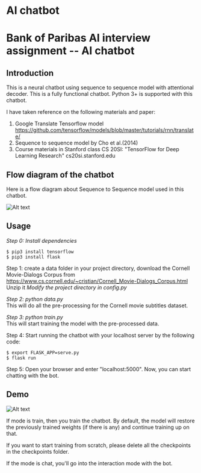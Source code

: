# AI chatbot
<h1>Bank of Paribas AI interview assignment -- AI chatbot</h1>
<h2>Introduction</h2>

This is a neural chatbot using sequence to sequence model with attentional decoder. This is a fully functional chatbot.
Python 3+ is supported with this chatbot.

I have taken reference on the following materials and paper:

1. Google Translate Tensorflow model https://github.com/tensorflow/models/blob/master/tutorials/rnn/translate/
2. Sequence to sequence model by Cho et al.(2014)
3. Course materials in Stanford class CS 20SI: "TensorFlow for Deep Learning Research" cs20si.stanford.edu




<h2>Flow diagram of the chatbot</h2>
Here is a flow diagram about Sequence to Sequence model used in this chatbot. 

![Alt text](https://user-images.githubusercontent.com/13085362/32421261-8764c4e0-c2d1-11e7-9b0f-5cd27a7a3f44.png)






<h2>Usage</h2>


*Step 0: Install dependencies*
```
$ pip3 install tensorflow
$ pip3 install flask
```

Step 1: create a data folder in your project directory, download
the Cornell Movie-Dialogs Corpus from
https://www.cs.cornell.edu/~cristian/Cornell_Movie-Dialogs_Corpus.html
Unzip it
*Modify the project directory in config.py*

*Step 2: python data.py*
<br>This will do all the pre-processing for the Cornell movie subtitles dataset.

*Step 3: python train.py*
<br>This will start training the model with the pre-processed data.

Step 4:
Start running the chatbot with your localhost server by the following code:
```
$ export FLASK_APP=serve.py
$ flask run
```
Step 5:
Open your browser and enter "localhost:5000". Now, you can start chatting with the bot.

<h2> Demo </h2>


![Alt text](https://user-images.githubusercontent.com/13085362/32421405-3af3280c-c2d3-11e7-99c0-c7281c8bc44d.png)














If mode is train, then you train the chatbot. By default, the model will
restore the previously trained weights (if there is any) and continue
training up on that.

If you want to start training from scratch, please delete all the checkpoints
in the checkpoints folder.

If the mode is chat, you'll go into the interaction mode with the bot.


>>>>>>>
